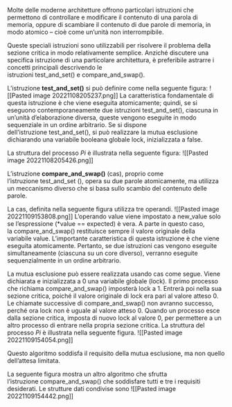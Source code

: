 Molte delle moderne architetture offrono particolari istruzioni che permettono di controllare e modificare il contenuto di una parola di memoria, oppure di scambiare il contenuto di due parole di memoria, in modo atomico – cioè come un’unità non interrompibile.

Queste speciali istruzioni sono utilizzabili per risolvere il problema della sezione critica in modo relativamente semplice. 
Anziché discutere una specifica istruzione di una particolare architettura, è preferibile astrarre i concetti principali descrivendo le istruzioni test_and_set() e compare_and_swap().

L’istruzione **test_and_set()** si può definire come nella seguente figura:
![[Pasted image 20221108205237.png]]
La caratteristica fondamentale di questa istruzione è che viene eseguita atomicamente; quindi, se si eseguono contemporaneamente due istruzioni test_and_set(), ciascuna in un’unità d’elaborazione diversa, queste vengono eseguite in modo sequenziale in un ordine arbitrario. 
Se si dispone dell’istruzione test_and_set(), si può realizzare la mutua esclusione dichiarando una variabile booleana globale lock, inizializzata a false.

La struttura del processo _Pi_ è illustrata nella seguente figura:
![[Pasted image 20221108205426.png]]


L’istruzione **compare_and_swap()** (cas), proprio come l’istruzione test_and_set (), opera su due parole atomicamente, ma utilizza un meccanismo diverso che si basa sullo scambio del contenuto delle parole.

La cas, definita nella seguente figura utilizza tre operandi.
![[Pasted image 20221109153808.png]]
L’operando value viene impostato a new_value solo se l’espressione (*value == expected) è vera. 
A parte in questo caso, la compare_and_swap() restituisce sempre il valore originale della variabile value. 
L’importante caratteristica di questa istruzione è che viene eseguita atomicamente. 
Pertanto, se due istruzioni cas vengono eseguite simultaneamente (ciascuna su un core diverso), verranno eseguite sequenzialmente in un ordine arbitrario.

La mutua esclusione può essere realizzata usando cas come segue. Viene dichiarata e inizializzata a 0 una variabile globale (lock). Il primo processo che richiama compare_and_swap() imposterà lock a 1. 
Entrerà poi nella sua sezione critica, poiché il valore originale di lock era pari al valore atteso 0. 
Le chiamate successive di compare_and_swap() non avranno successo, perché ora lock non è uguale al valore atteso 0. 
Quando un processo esce dalla sezione critica, imposta di nuovo lock al valore 0, per permettere a un altro processo di entrare nella propria sezione critica. La struttura del processo _Pi_ è illustrata nella seguente figura.
![[Pasted image 20221109154054.png]]

Questo algoritmo soddisfa il requisito della mutua esclusione, ma non quello dell’attesa limitata. 

La seguente figura mostra un altro algoritmo che sfrutta l’istruzione compare_and_swap() che soddisfare tutti e tre i requisiti desiderati. Le strutture dati condivise sono
![[Pasted image 20221109154442.png]]

